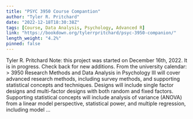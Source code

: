 ```yaml
---
title: "PSYC 3950 Course Compantion"
author: "Tyler R. Pritchard"
date: "2022-12-18T18:30:38Z"
tags: [Course, Data Analysis, Psychology, Advanced R]
link: "https://bookdown.org/tylerrpritchard/psyc-3950-companion/"
length_weight: "4.2%"
pinned: false
---
```


Tyler R. Pritchard Note: this project was started on December 16th, 2022. It is in progress. Check back for new additions. From the university calendar: > 3950 Research Methods and Data Analysis in Psychology III will cover advanced research methods, including survey methods, and supporting statistical concepts and techniques. Designs will include single factor designs and multi-factor designs with both random and fixed factors. Supporting statistical concepts will include analysis of variance (ANOVA) from a linear model perspective, statistical power, and multiple regression, including model  ...
